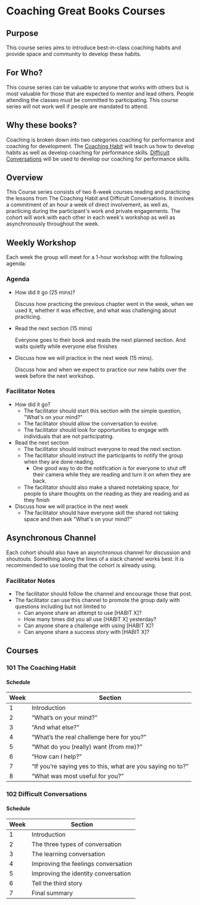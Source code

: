 # Coaching Great Books Courses
## Purpose
This course series aims to introduce best-in-class coaching habits and provide space and community to develop these habits. 

## For Who?
This course series can be valuable to anyone that works with others but is most valuable for those that are expected to mentor and lead others. People attending the classes must be committed to participating. This course series will not work well if people are mandated to attend.

## Why these books?

Coaching is broken down into two categories coaching for performance and coaching for development. The [Coaching Habit](https://www.goodreads.com/book/show/29342515-the-coaching-habit) will teach us how to develop habits as well as develop coaching for performance skills.  [Difficult Conversations](https://www.goodreads.com/book/show/774088.Difficult_Conversations?ref=nav_sb_ss_1_14) will be used to develop our coaching for performance skills.

## Overview
This Course series consists of two 8-week courses reading and practicing the lessons from The Coaching Habit and Difficult Conversations.  It involves a commitment of an hour a week of direct involvement, as well as, practicing during the participant's work and private engagements.  The cohort will work with each other in each week's workshop as well as asynchronously throughout the week.

## Weekly Workshop
Each week the group will meet for a 1-hour workshop with the following agenda:

### Agenda
* How did it go (25 mins)?
    
    Discuss how practicing the previous chapter went in the week, when we used it, whether it was effective, and what was challenging about practicing.

* Read the next section (15 mins)

    Everyone goes to their book and reads the next planned section.  And waits quietly while everyone else finishes

* Discuss how we will practice in the next week (15 mins).
   
   Discuss how and when we expect to practice our new habits over the week before the next workshop.

### Facilitator Notes
* How did it go?
  * The facilitator should start this section with the simple question, "What's on your mind?" 
  * The facilitator should allow the conversation to evolve.
  * The facilitator should look for opportunities to engage with individuals that are not participating.
* Read the next section
  * The facilitator should instruct everyone to read the next section.
  * The facilitator should instruct the participants to notify the group when they are done reading.
    * One good way to do the notification is for everyone to shut off their camera while they are reading and turn it on when they are back.
  * The facilitator should also make a shared notetaking space, for people to share thoughts on the reading as they are reading and as they finish
* Discuss how we will practice in the next week
  * The facilitator should have everyone skill the shared not taking space and then ask "What's on your mind?" 

## Asynchronous Channel

Each cohort should also have an asynchronous channel for discussion and shoutouts.  Something along the lines of a slack channel works best. It is recommended to use tooling that the cohort is already using.

### Facilitator Notes

* The facilitator should follow the channel and encourage those that post.
* The facilitator can use this channel to promote the group daily with questions including but not limited to
  * Can anyone share an attempt to use [HABIT X]?
  * How many times did you all use [HABIT X] yesterday?
  * Can anyone share a challenge with using [HABIT X]?
  * Can anyone share a success story with [HABIT X]?

## Courses

### 101 The Coaching Habit

#### Schedule
| Week   | Section                                                    |
| -----  |------------------------------------------------------------|
| 1      | Introduction                                               |
| 2      | “What’s on your mind?”                                     |
| 3      | “And what else?”                                           | 
| 4      | “What’s the real challenge here for you?”                  |
| 5      | “What do you (really) want (from me)?”                     |
| 6      | “How can I help?”                                          |
| 7      | “If you’re saying yes to this, what are you saying no to?” |
| 8      | “What was most useful for you?”                            |


### 102 Difficult Conversations

#### Schedule
| Week   | Section                                                    |
| -----  |------------------------------------------------------------|
| 1      | Introduction                                               |
| 2      | The three types of conversation                            |
| 3      | The learning conversation                                  |
| 4      | Improving the feelings conversation                        |
| 5      | Improving the identity conversation                        |
| 6      | Tell the third story                                       |
| 7      | Final summary                                              |